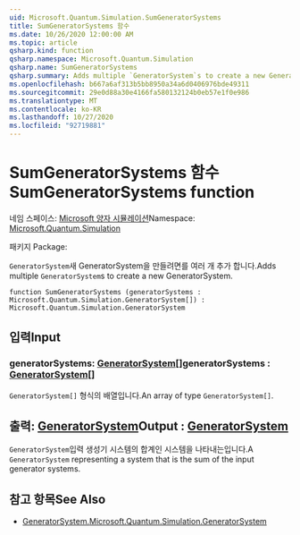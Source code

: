 ```yaml
---
uid: Microsoft.Quantum.Simulation.SumGeneratorSystems
title: SumGeneratorSystems 함수
ms.date: 10/26/2020 12:00:00 AM
ms.topic: article
qsharp.kind: function
qsharp.namespace: Microsoft.Quantum.Simulation
qsharp.name: SumGeneratorSystems
qsharp.summary: Adds multiple `GeneratorSystem`s to create a new GeneratorSystem.
ms.openlocfilehash: b667a6af313b5bb8950a34a6d0406976bde49311
ms.sourcegitcommit: 29e0d88a30e4166fa580132124b0eb57e1f0e986
ms.translationtype: MT
ms.contentlocale: ko-KR
ms.lasthandoff: 10/27/2020
ms.locfileid: "92719881"
---
```

# <a name="sumgeneratorsystems-function"></a><span data-ttu-id="92114-102">SumGeneratorSystems 함수</span><span class="sxs-lookup"><span data-stu-id="92114-102">SumGeneratorSystems function</span></span>

<span data-ttu-id="92114-103">네임 스페이스: [Microsoft 양자 시뮬레이션](xref:Microsoft.Quantum.Simulation)</span><span class="sxs-lookup"><span data-stu-id="92114-103">Namespace: [Microsoft.Quantum.Simulation](xref:Microsoft.Quantum.Simulation)</span></span>

<span data-ttu-id="92114-104">패키지 [](https://nuget.org/packages/)</span><span class="sxs-lookup"><span data-stu-id="92114-104">Package: [](https://nuget.org/packages/)</span></span>


<span data-ttu-id="92114-105">`GeneratorSystem`새 GeneratorSystem을 만들려면를 여러 개 추가 합니다.</span><span class="sxs-lookup"><span data-stu-id="92114-105">Adds multiple `GeneratorSystem`s to create a new GeneratorSystem.</span></span>

```qsharp
function SumGeneratorSystems (generatorSystems : Microsoft.Quantum.Simulation.GeneratorSystem[]) : Microsoft.Quantum.Simulation.GeneratorSystem
```


## <a name="input"></a><span data-ttu-id="92114-106">입력</span><span class="sxs-lookup"><span data-stu-id="92114-106">Input</span></span>

### <a name="generatorsystems--generatorsystem"></a><span data-ttu-id="92114-107">generatorSystems: [GeneratorSystem](xref:Microsoft.Quantum.Simulation.GeneratorSystem)[]</span><span class="sxs-lookup"><span data-stu-id="92114-107">generatorSystems : [GeneratorSystem](xref:Microsoft.Quantum.Simulation.GeneratorSystem)[]</span></span>

<span data-ttu-id="92114-108">`GeneratorSystem[]` 형식의 배열입니다.</span><span class="sxs-lookup"><span data-stu-id="92114-108">An array of type `GeneratorSystem[]`.</span></span>



## <a name="output--generatorsystem"></a><span data-ttu-id="92114-109">출력: [GeneratorSystem](xref:Microsoft.Quantum.Simulation.GeneratorSystem)</span><span class="sxs-lookup"><span data-stu-id="92114-109">Output : [GeneratorSystem](xref:Microsoft.Quantum.Simulation.GeneratorSystem)</span></span>

<span data-ttu-id="92114-110">`GeneratorSystem`입력 생성기 시스템의 합계인 시스템을 나타내는입니다.</span><span class="sxs-lookup"><span data-stu-id="92114-110">A `GeneratorSystem` representing a system that is the sum of the input generator systems.</span></span>

## <a name="see-also"></a><span data-ttu-id="92114-111">참고 항목</span><span class="sxs-lookup"><span data-stu-id="92114-111">See Also</span></span>

- [<span data-ttu-id="92114-112">GeneratorSystem.</span><span class="sxs-lookup"><span data-stu-id="92114-112">Microsoft.Quantum.Simulation.GeneratorSystem</span></span>](xref:Microsoft.Quantum.Simulation.GeneratorSystem)